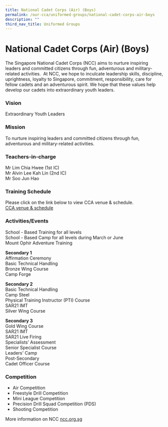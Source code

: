 ```yaml
---
title: National Cadet Corps (Air) (Boys)
permalink: /our-cca/uniformed-groups/national-cadet-corps-air-boys
description: ""
third_nav_title: Uniformed Groups
---
```

# National Cadet Corps (Air) (Boys)

The Singapore National Cadet Corps (NCC) aims to nurture inspiring leaders and committed citizens through fun, adventurous and military-related activities.  At NCC, we hope to inculcate leadership skills, discipline, uprightness, loyalty to Singapore, commitment, responsibility, care for fellow cadets and an adventurous spirit. We hope that these values help develop our cadets into extraordinary youth leaders.

### Vision
Extraordinary Youth Leaders

### Mission
To nurture inspiring leaders and committed citizens through fun, adventurous and military-related activities.

### Teachers-in-charge
Mr Lim Chia Hwee (1st IC)  
Mr Alvin Lee Kah Lin (2nd IC)   
Mr Soo Jun Hao  

### Training Schedule

Please click on the link below to view CCA venue & schedule.   
[CCA venue & schedule](https://chungchenghighyishun-moe-edu-sg-admin.cwp.sg/useful-links/parents/cca-venue-n-schedule)

### Activities/Events

School - Based Training for all levels   
School - Based Camp for all levels during March or June   
Mount Ophir Adventure Training

**Secondary 1**  
Affirmation Ceremony   
Basic Technical Handling  
Bronze Wing Course   
Camp Forge

**Secondary 2**  
Basic Technical Handling   
Camp Steel   
Physical Training Instructor (PTI) Course   
SAR21 IMT  
Silver Wing Course

**Secondary 3**   
Gold Wing Course   
SAR21 IMT   
SAR21 Live Firing   
Specialists’ Assessment   
Senior Specialist Course  
Leaders' Camp   
Post-Secondary   
Cadet Officer Course

### Competition

*   Air Competition
*   Freestyle Drill Competition
*   Mini League Competition
*   Precision Drill Squad Competition (PDS)
*   Shooting Competition

More information on NCC
[ncc.org.sg](https://nccs.org.sg/)